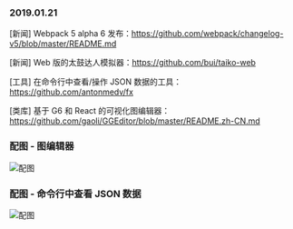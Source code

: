 ### 2019.01.21

[新闻] Webpack 5 alpha 6 发布：<https://github.com/webpack/changelog-v5/blob/master/README.md> 

[新闻] Web 版的太鼓达人模拟器：<https://github.com/bui/taiko-web> 

[工具] 在命令行中查看/操作 JSON 数据的工具：<https://github.com/antonmedv/fx> 

[类库] 基于 G6 和 React 的可视化图编辑器：<https://github.com/gaoli/GGEditor/blob/master/README.zh-CN.md>

### 配图 - 图编辑器
![配图](https://camo.githubusercontent.com/8391d76bcc7a7abe8bbe17da3104045a2b109358/68747470733a2f2f696d672e616c6963646e2e636f6d2f7466732f544231636c304c79417a6f4b31526a535a466c58586169345658612d3830302d3430372e676966)

### 配图 - 命令行中查看 JSON 数据
![配图](https://camo.githubusercontent.com/b5df8c57792e443a18a56cd9a292b1a101ba2391/68747470733a2f2f6d6564762e696f2f6173736574732f66782e676966)
